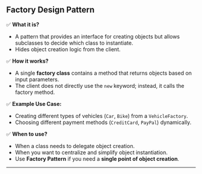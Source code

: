 ## **Factory Design Pattern**

✅ **What it is?**
- A pattern that provides an interface for creating objects but allows subclasses to decide which class to instantiate.
- Hides object creation logic from the client.

✅ **How it works?**
- A single **factory class** contains a method that returns objects based on input parameters.
- The client does not directly use the `new` keyword; instead, it calls the factory method.

✅ **Example Use Case:**
- Creating different types of vehicles (`Car`, `Bike`) from a `VehicleFactory`.
- Choosing different payment methods (`CreditCard`, `PayPal`) dynamically.

✅ **When to use?**
- When a class needs to delegate object creation.
- When you want to centralize and simplify object instantiation.
- Use **Factory Pattern** if you need a **single point of object creation**.

---